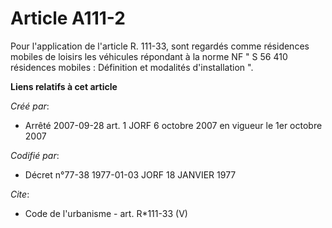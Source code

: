 # Article A111-2

Pour l'application de l'article R. 111-33, sont regardés comme résidences mobiles de loisirs les véhicules répondant à la
norme NF " S 56 410 résidences mobiles : Définition et modalités d'installation ".

**Liens relatifs à cet article**

_Créé par_:

  - Arrêté 2007-09-28 art. 1 JORF 6 octobre 2007 en vigueur le 1er octobre 2007

_Codifié par_:

  - Décret n°77-38 1977-01-03 JORF 18 JANVIER 1977

_Cite_:

  - Code de l'urbanisme - art. R*111-33 (V)
